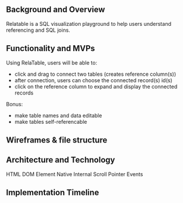 ## Background and Overview 
Relatable is a SQL visualization playground to help users understand referencing and SQL joins.

## Functionality and MVPs 
Using RelaTable, users will be able to:

* click and drag to connect two tables (creates reference column(s))
* after connection, users can choose the connected record(s) id(s)
* click on the reference column to expand and display the connected records

Bonus:
* make table names and data editable
* make tables self-referencable

## Wireframes & file structure

## Architecture and Technology
HTML DOM Element
Native Internal Scroll
Pointer Events

## Implementation Timeline 
